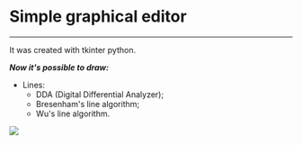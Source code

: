 # Simple graphical editor

***

It was created with tkinter python.

***Now it's possible to draw:***
* Lines:
  * DDA (Digital Differential Analyzer);
  * Bresenham's line algorithm;
  * Wu's line algorithm.

![](https://cdn.thecoolist.com/wp-content/uploads/2021/06/Cute-Kitty-Exotic-Shorthair.jpg)